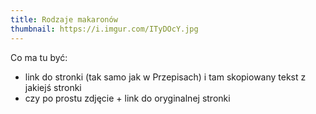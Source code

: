 ```yaml
---
title: Rodzaje makaronów
thumbnail: https://i.imgur.com/ITyDOcY.jpg
---
```


Co ma tu być:

- link do stronki (tak samo jak w Przepisach) i tam skopiowany tekst
  z jakiejś stronki
- czy po prostu zdjęcie + link do oryginalnej stronki

